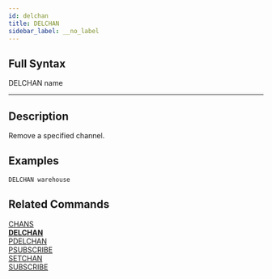 ```yaml
---
id: delchan
title: DELCHAN
sidebar_label: __no_label
---
```


## Full Syntax

DELCHAN name

---

## Description

Remove a specified channel. 

## Examples

```tile38
DELCHAN warehouse
```

## Related Commands

[CHANS](chans.html)<br>
**[DELCHAN](delchan.html)**<br>
[PDELCHAN](pdelchan.html)<br>
[PSUBSCRIBE](psubscribe.html)<br>
[SETCHAN](setchan.html)<br>
[SUBSCRIBE](subscribe.html)<br>